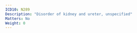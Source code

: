 ```yaml
---
ICD10: N289
Description: "Disorder of kidney and ureter, unspecified"
Matters: No
Weight: 0
---
```



